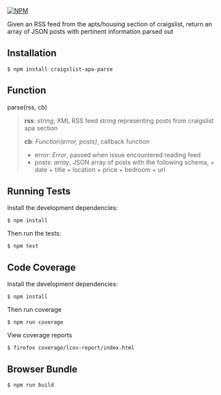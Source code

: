 [![NPM](https://nodei.co/npm/craigslist-apa-parse.png?downloads=true&stars=true)](https://nodei.co/npm/craigslist-apa-parse/)

Given an RSS feed from the apts/housing section of craigslist, return an array of JSON posts with pertinent information parsed out

Installation
-------------
    $ npm install craigslist-apa-parse

Function
--------
parse(rss, cb)
> **rss**:  *string*, XML RSS feed string representing posts from craigslist apa section
>
> **cb**:  *Function(error, posts)*, callback function
> + error: *Error*, passed when issue encountered reading feed
> + posts: *array*, JSON array of posts with the following schema,
    + date
    + title
    + location
    + price
    + bedroom
    + url


Running Tests
--------------
Install the development dependencies:

    $ npm install

Then run the tests:

    $ npm test

Code Coverage
--------------
Install the development dependencies:

    $ npm install

Then run coverage

    $ npm run coverage

View coverage reports

    $ firefox coverage/lcov-report/index.html

Browser Bundle
---------------
    $ npm run build
